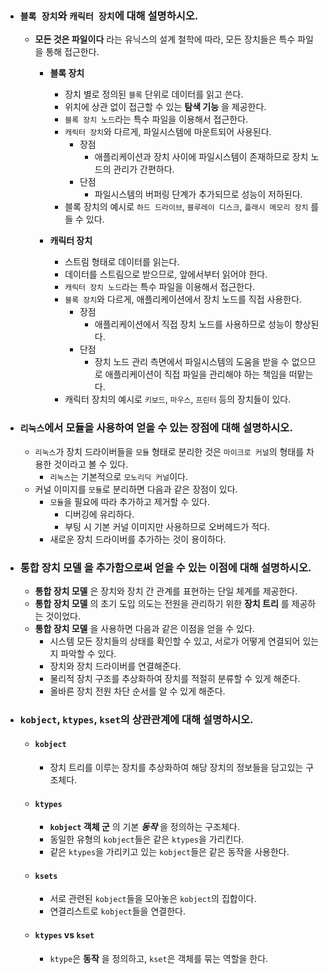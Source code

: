 - ### `블록 장치`와 `캐릭터 장치`에 대해 설명하시오.
    - __모든 것은 파일이다__ 라는 유닉스의 설계 철학에 따라, 모든 장치들은 특수 파일을 통해 접근한다.
        - __블록 장치__
            - 장치 별로 정의된 `블록` 단위로 데이터를 읽고 쓴다.
            - 위치에 상관 없이 접근할 수 있는 __탐색 기능__ 을 제공한다.
            - `블록 장치 노드`라는 특수 파일을 이용해서 접근한다.
            - `캐릭터 장치`와 다르게, 파일시스템에 마운트되어 사용된다.
                - 장점
                    - 애플리케이션과 장치 사이에 파일시스템이 존재하므로 장치 노드의 관리가 간편하다.
                - 단점
                    - 파일시스템의 버퍼링 단계가 추가되므로 성능이 저하된다.
			- 블록 장치의 예시로 `하드 드라이브`, `블루레이 디스크`, `플래시 메모리 장치` 를 들 수 있다.
		
        - __캐릭터 장치__
            - 스트림 형태로 데이터를 읽는다.
            - 데이터를 스트림으로 받으므로, 앞에서부터 읽어야 한다.
            - `캐릭터 장치 노드`라는 특수 파일을 이용해서 접근한다.
            - `블록 장치`와 다르게, 애플리케이션에서 장치 노드를 직접 사용한다.
                - 장점
                    - 애플리케이션에서 직접 장치 노드를 사용하므로 성능이 향상된다.
                - 단점
                    - 장치 노드 관리 측면에서 파일시스템의 도움을 받을 수 없으므로 애플리케이션이 직접 파일을 관리해야 하는 책임을 떠맡는다.
			- 캐릭터 장치의 예시로 `키보드`, `마우스`, `프린터` 등의 장치들이 있다.

- ### `리눅스`에서 모듈을 사용하여 얻을 수 있는 장점에 대해 설명하시오.
    - `리눅스`가 장치 드라이버들을 `모듈` 형태로 분리한 것은 `마이크로 커널`의 형태를 차용한 것이라고 볼 수 있다.
        - `리눅스`는 기본적으로 `모노리딕 커널`이다.
    - 커널 이미지를 `모듈`로 분리하면 다음과 같은 장점이 있다.
        - `모듈`을 필요에 따라 추가하고 제거할 수 있다.
            - 디버깅에 유리하다.
            - 부팅 시 기본 커널 이미지만 사용하므로 오버헤드가 적다.
        - 새로운 장치 드라이버를 추가하는 것이 용이하다.
        
- ### __통합 장치 모델__ 을 추가함으로써 얻을 수 있는 이점에 대해 설명하시오.
    - __통합 장치 모델__ 은 장치와 장치 간 관계를 표현하는 단일 체계를 제공한다.
    - __통합 장치 모델__ 의 초기 도입 의도는 전원을 관리하기 위한 __장치 트리__ 를 제공하는 것이었다.
    - __통합 장치 모델__ 을 사용하면 다음과 같은 이점을 얻을 수 있다.
        - 시스템 모든 장치들의 상태를 확인할 수 있고, 서로가 어떻게 연결되어 있는지 파악할 수 있다.
        - 장치와 장치 드라이버를 연결해준다.
        - 물리적 장치 구조를 추상화하여 장치를 적절히 분류할 수 있게 해준다.
        - 올바른 장치 전원 차단 순서를 알 수 있게 해준다.

- ### `kobject`, `ktypes`, `kset`의 상관관계에 대해 설명하시오.
    - #### `kobject`
		- 장치 트리를 이루는 장치를 추상화하여 해당 장치의 정보들을 담고있는 구조체다.
    - #### `ktypes`
		- __`kobject` 객체 군__ 의 기본 __*동작*__ 을 정의하는 구조체다.
        - 동일한 유형의 `kobject`들은 같은 `ktypes`을 가리킨다.
        - 같은 `ktypes`을 가리키고 있는 `kobject`들은 같은 동작을 사용한다.
    - #### `ksets`
		- 서로 관련된 `kobject`들을 모아놓은 `kobject`의 집합이다.
        - 연결리스트로 `kobject`들을 연결한다.
    - #### `ktypes` vs `kset`
        - `ktype`은 __동작__ 을 정의하고, `kset`은 객체를 묶는 역할을 한다.
